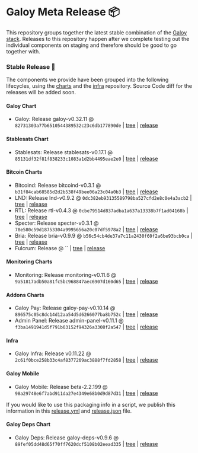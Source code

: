 # Galoy Meta Release 📦

This repository groups together the latest stable combination of the [Galoy stack](https://github.com/GaloyMoney/awesome-galoy#tech-components).
Releases to this repository happen after we complete testing out the individual components on staging and therefore should be good to go together with.

### Stable Release 🎉

The components we provide have been grouped into the following lifecycles, using the [charts](https://github.com/GaloyMoney/charts) and the [infra](https://github.com/GaloyMoney/galoy-infra) repository.
Source Code diff for the releases will be added soon.

#### Galoy Chart
- Galoy: Release galoy-v0.32.11 @ `82731303a77b6510544389532c23c6db177890de` | [tree](https://github.com/GaloyMoney/charts/tree/82731303a77b6510544389532c23c6db177890de/charts/galoy) | [release](https://github.com/GaloyMoney/charts/releases/tag/galoy-v0.32.11)

#### Stablesats Chart
- Stablesats: Release stablesats-v0.17.1 @ `85131df32f81f838233c1083a1d2bb4495eae2e0` | [tree](https://github.com/GaloyMoney/charts/tree/85131df32f81f838233c1083a1d2bb4495eae2e0/charts/stablesats) | [release](https://github.com/GaloyMoney/charts/releases/tag/stablesats-v0.17.1)

#### Bitcoin Charts
- Bitcoind: Release bitcoind-v0.3.1 @ `b31f84cab68585d2d2b538f49bee06a23c04a0b3` | [tree](https://github.com/GaloyMoney/charts/tree/b31f84cab68585d2d2b538f49bee06a23c04a0b3/charts/bitcoind) | [release](https://github.com/GaloyMoney/charts/releases/tag/bitcoind-v0.3.1)
- LND: Release lnd-v0.9.2 @ `0dc382eb93135589798ba527cfd2e8c0e4a3acb2` | [tree](https://github.com/GaloyMoney/charts/tree/0dc382eb93135589798ba527cfd2e8c0e4a3acb2/charts/lnd) | [release](https://github.com/GaloyMoney/charts/releases/tag/lnd-v0.9.2)
- RTL: Release rtl-v0.4.3 @ `0cbe79514d837adba1a637a13338b7f1ad04168b` | [tree](https://github.com/GaloyMoney/charts/tree/0cbe79514d837adba1a637a13338b7f1ad04168b/charts/rtl) | [release](https://github.com/GaloyMoney/charts/releases/tag/rtl-v0.4.3)
- Specter: Release specter-v0.3.1 @ `78e580c59d18753304a9995656a20c07df5978a2` | [tree](https://github.com/GaloyMoney/charts/tree/78e580c59d18753304a9995656a20c07df5978a2/charts/specter) | [release](https://github.com/GaloyMoney/charts/releases/tag/specter-v0.3.1)
- Bria: Release bria-v0.9.9 @ `b56c54cb4de37a7c11a2430f60f2a6be93bcb0ca` | [tree](https://github.com/GaloyMoney/charts/tree/b56c54cb4de37a7c11a2430f60f2a6be93bcb0ca/charts/bria) | [release](https://github.com/GaloyMoney/charts/releases/tag/bria-v0.9.9)
- Fulcrum: Release  @ `` | [tree](https://github.com/GaloyMoney/charts/tree//charts/fulcrum) | [release](https://github.com/GaloyMoney/charts/releases/tag/)

#### Monitoring Charts
- Monitoring: Release monitoring-v0.11.6 @ `9a51817adb50a81fc5bc968847aec6907d160d65` | [tree](https://github.com/GaloyMoney/charts/tree/9a51817adb50a81fc5bc968847aec6907d160d65/charts/monitoring) | [release](https://github.com/GaloyMoney/charts/releases/tag/monitoring-v0.11.6)

#### Addons Charts
- Galoy Pay: Release galoy-pay-v0.10.14 @ `896575c05c8dc14d12aa54d5d6266077ba8b752c` | [tree](https://github.com/GaloyMoney/charts/tree/896575c05c8dc14d12aa54d5d6266077ba8b752c/charts/galoy-pay) | [release](https://github.com/GaloyMoney/charts/releases/tag/galoy-pay-v0.10.14)
- Admin Panel: Release admin-panel-v0.11.1 @ `f3ba1491941d5f791b03152f94326a3308f2a547` | [tree](https://github.com/GaloyMoney/charts/tree/f3ba1491941d5f791b03152f94326a3308f2a547/charts/admin-panel) | [release](https://github.com/GaloyMoney/charts/releases/tag/admin-panel-v0.11.1)

#### Infra

- Galoy Infra: Release v0.11.22 @ `2c61f0bce258b33c4af8377269ac3888f7fd2858` | [tree](https://github.com/GaloyMoney/galoy-infra/tree/2c61f0bce258b33c4af8377269ac3888f7fd2858) | [release](https://github.com/GaloyMoney/galoy-infra/releases/tag/v0.11.22)

#### Galoy Mobile

- Galoy Mobile: Release beta-2.2.199 @ `98a29748e6f7abd911da27e4349e68b0d9d87d31` | [tree](https://github.com/GaloyMoney/galoy-mobile/tree/98a29748e6f7abd911da27e4349e68b0d9d87d31) | [release](https://github.com/GaloyMoney/galoy-mobile/releases/tag/beta-2.2.199)

If you would like to use this packaging info in a script, we publish this information in this [release.yml](./release.yml) and [release.json](./release.json) file.

#### Galoy Deps Chart
- Galoy Deps: Release galoy-deps-v0.9.6 @ `89fef05dd48d65f70ff7620dcf5108b02eead335` | [tree](https://github.com/GaloyMoney/charts/tree/89fef05dd48d65f70ff7620dcf5108b02eead335/charts/galoy-deps) | [release](https://github.com/GaloyMoney/charts/releases/tag/galoy-deps-v0.9.6)
